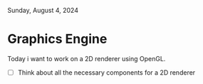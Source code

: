 Sunday, August  4, 2024

# Graphics Engine

Today i want to work on a 2D renderer using OpenGL.
  - [ ] Think about all the necessary components for a 2D renderer
